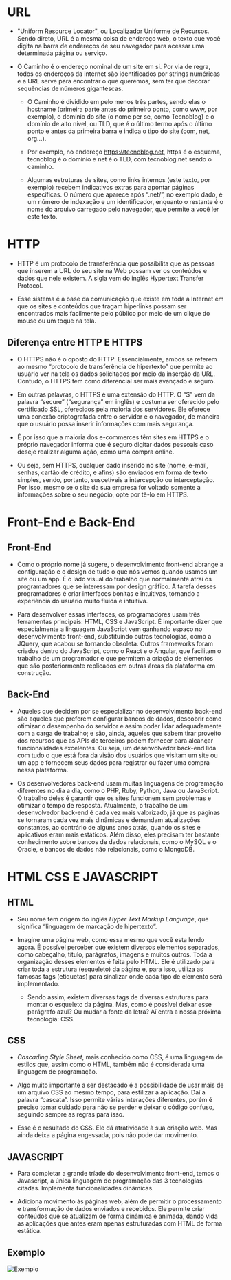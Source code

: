 # URL
* "Uniform Resource Locator", ou Localizador Uniforme de Recursos. Sendo direto, URL é a mesma coisa de endereço web, o texto que você digita na barra de endereços de seu navegador para acessar uma determinada página ou serviço.

* O Caminho é o endereço nominal de um site em si. Por via de regra, todos os endereços da internet são identificados por strings numéricas e a URL serve para encontrar o que queremos, sem ter que decorar sequências de números gigantescas.

    * O Caminho é dividido em pelo menos três partes, sendo elas o hostname (primeira parte antes do primeiro ponto, como www, por exemplo), o domínio do site (o nome per se, como Tecnoblog) e o domínio de alto nível, ou TLD, que é o último termo após o último ponto e antes da primeira barra e indica o tipo do site (com, net, org…).

    * Por exemplo, no endereço https://tecnoblog.net, https é o esquema, tecnoblog é o domínio e net é o TLD, com tecnoblog.net sendo o caminho.

    * Algumas estruturas de sites, como links internos (este texto, por exemplo) recebem indicativos extras para apontar páginas específicas. O número que aparece após “.net/”, no exemplo dado, é um número de indexação e um identificador, enquanto o restante é o nome do arquivo carregado pelo navegador, que permite a você ler este texto.

# HTTP

* HTTP é um protocolo de transferência que possibilita que as pessoas que inserem a URL do seu site na Web possam ver os conteúdos e dados que nele existem. A sigla vem do inglês Hypertext Transfer Protocol.

* Esse sistema é a base da comunicação que existe em toda a Internet em que os sites e conteúdos que tragam hiperlinks possam ser encontrados mais facilmente pelo público por meio de um clique do mouse ou um toque na tela.

## Diferença entre HTTP E HTTPS 

* O HTTPS não é o oposto do HTTP. Essencialmente, ambos se referem ao mesmo “protocolo de transferência de hipertexto” que permite ao usuário ver na tela os dados solicitados por meio da inserção da URL. Contudo, o HTTPS tem como diferencial ser mais avançado e seguro.

* Em outras palavras, o HTTPS é uma extensão do HTTP. O “S” vem da palavra “secure” (“segurança” em inglês) e costuma ser oferecido pelo certificado SSL, oferecidos pela maioria dos servidores. Ele oferece uma conexão criptografada entre o servidor e o navegador, de maneira que o usuário possa inserir informações com mais segurança.

* É por isso que a maioria dos e-commerces têm sites em HTTPS e o próprio navegador informa que é seguro digitar dados pessoais caso deseje realizar alguma ação, como uma compra online.

* Ou seja, sem HTTPS, qualquer dado inserido no site (nome, e-mail, senhas, cartão de crédito, e afins) são enviados em forma de texto simples, sendo, portanto, suscetíveis a intercepção ou interceptação. Por isso, mesmo se o site da sua empresa for voltado somente a informações sobre o seu negócio, opte por tê-lo em HTTPS.

# Front-End e Back-End

## Front-End

* Como o próprio nome já sugere, o desenvolvimento front-end abrange a configuração e o design de tudo o que nós vemos quando usamos um site ou um app. É o lado visual do trabalho que normalmente atrai os programadores que se interessam por design gráfico. A tarefa desses programadores é criar interfaces bonitas e intuitivas, tornando a experiência do usuário muito fluida e intuitiva.

* Para desenvolver essas interfaces, os programadores usam três ferramentas principais: HTML, CSS e JavaScript. É importante dizer que especialmente a linguagem JavaScript vem ganhando espaço no desenvolvimento front-end, substituindo outras tecnologias, como a JQuery, que acabou se tornando obsoleta. Outros frameworks foram criados dentro do JavaScript, como o React e o Angular, que facilitam o trabalho de um programador e que permitem a criação de elementos que são posteriormente replicados em outras áreas da plataforma em construção.

## Back-End

* Aqueles que decidem por se especializar no desenvolvimento back-end são aqueles que preferem configurar bancos de dados, descobrir como otimizar o desempenho do servidor e assim poder lidar adequadamente com a carga de trabalho; e são, ainda, aqueles que sabem tirar proveito dos recursos que as APIs de terceiros podem fornecer para alcançar funcionalidades excelentes. Ou seja, um desenvolvedor back-end lida com tudo o que está fora da visão dos usuários que visitam um site ou um app e fornecem seus dados para registrar ou fazer uma compra nessa plataforma.

* Os desenvolvedores back-end usam muitas linguagens de programação diferentes no dia a dia, como o PHP, Ruby, Python, Java ou JavaScript. O trabalho deles é garantir que os sites funcionem sem problemas e otimizar o tempo de resposta. Atualmente, o trabalho de um desenvolvedor back-end é cada vez mais valorizado, já que as páginas se tornaram cada vez mais dinâmicas e demandam atualizações constantes, ao contrário de alguns anos atrás, quando os sites e aplicativos eram mais estáticos. Além disso, eles precisam ter bastante conhecimento sobre bancos de dados relacionais, como o MySQL e o Oracle, e bancos de dados não relacionais, como o MongoDB.

# HTML CSS E JAVASCRIPT

## HTML
* Seu nome tem origem do inglês *Hyper Text Markup Language*, que significa “linguagem de marcação de hipertexto”.

* Imagine uma página web, como essa mesmo que você esta lendo agora. É possível perceber que existem diversos elementos separados, como cabeçalho, título, parágrafos, imagens e muitos outros. Toda a organização desses elementos é feita pelo HTML. Ele é utilizado para criar toda a estrutura (esqueleto) da página e, para isso, utiliza as famosas tags (etiquetas) para sinalizar onde cada tipo de elemento será implementado.
    * Sendo assim, existem diversas tags de diversas estruturas para montar o esqueleto da página. Mas, como é possível deixar esse parágrafo azul? Ou mudar a fonte da letra? Aí entra a nossa próxima tecnologia: CSS.

## CSS
* *Cascading Style Sheet*, mais conhecido como CSS, é uma linguagem de estilos que, assim como o HTML, também não é considerada uma linguagem de programação.

* Algo muito importante a ser destacado é a possibilidade de usar mais de um arquivo CSS ao mesmo tempo, para estilizar a aplicação. Daí a palavra “cascata”. Isso permite várias interações diferentes, porém é preciso tomar cuidado para não se perder e deixar o código confuso, seguindo sempre as regras para isso.

* Esse é o resultado do CSS. Ele dá atratividade à sua criação web. Mas ainda deixa a página engessada, pois não pode dar movimento. 

## JAVASCRIPT

* Para completar a grande tríade do desenvolvimento front-end, temos o Javascript, a única linguagem de programação das 3 tecnologias citadas. Implementa funcionalidades dinâmicas.

* Adiciona movimento às páginas web, além de permitir o processamento e transformação de dados enviados e recebidos. Ele permite criar conteúdos que se atualizam de forma dinâmica e animada, dando vida às aplicações que antes eram apenas estruturadas com HTML de forma estática.

## Exemplo

![Exemplo](https://www.google.com/url?sa=i&url=https%3A%2F%2Ftechcave.vn%2Fbai-viet%2Ftu-hoc-lap-trinh-web-voi-laravel-vue-va-tailwind-css-2-so-bo-ve-html-css-va-js&psig=AOvVaw0N4yZZUeRrGq-9LhJCd-lN&ust=1625662898604000&source=images&cd=vfe&ved=0CAoQjRxqFwoTCJDY87DAzvECFQAAAAAdAAAAABAJ)